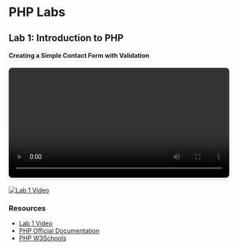 # PHP Labs

## Lab 1: Introduction to PHP

#### Creating a Simple Contact Form with Validation

<div style="width: 100%; max-width: 640px; margin: 20px auto; box-shadow: 0 4px 8px rgba(0,0,0,0.1); border-radius: 8px; overflow: hidden;">
  <video width="100%" controls style="display: block;">
    <source src="https://drive.google.com/uc?export=download&id=1ipvRojJc6aYESj41lSm3TNE4mNgT8rZc" type="video/mp4">
    Your browser does not support HTML5 video. 
    <a href="https://drive.google.com/file/d/1ipvRojJc6aYESj41lSm3TNE4mNgT8rZc/view?usp=sharing" target="_blank">Download the video</a> instead.
  </video>
</div>

[![Lab 1 Video](https://img.shields.io/badge/Watch-Full%20Screen%20Version-blue)](https://drive.google.com/file/d/1ipvRojJc6aYESj41lSm3TNE4mNgT8rZc/view?usp=sharing)

### Resources
- [Lab 1 Video](https://drive.google.com/file/d/1ipvRojJc6aYESj41lSm3TNE4mNgT8rZc/view?usp=sharing)
- [PHP Official Documentation](https://www.php.net/docs.php)
- [PHP W3Schools](https://www.w3schools.com/php/default.asp)
